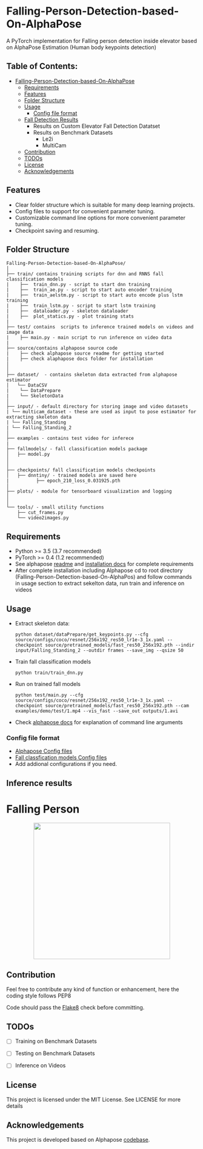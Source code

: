 # Falling-Person-Detection-based-On-AlphaPose
A PyTorch implementation for Falling person detection inside elevator based on AlphaPose Estimation (Human body keypoints detection)

<!-- @import "[TOC]" {cmd="toc" depthFrom=1 depthTo=6 orderedList=false} -->

<!-- code_chunk_output -->
## Table of Contents:
* [Falling-Person-Detection-based-On-AlphaPose](#Falling-Person-Detection-based-On-AlphaPose)
	* [Requirements](#requirements)
	* [Features](#features)
	* [Folder Structure](#folder-structure)
	* [Usage](#usage)
		* [Config file format](#config-file-format)
    * [Fall Detection Results](#Inference-results)
      * Results on Custom Elevator Fall Detection Datatset
      * Results on Benchmark Datasets 
        * Le2i
        * MultiCam
    * [Contribution](#contribution)
    * [TODOs](#todos)
    * [License](#license)
    * [Acknowledgements](#acknowledgements)

<!-- /code_chunk_output -->


## Features
* Clear folder structure which is suitable for many deep learning projects.
* Config files to support for convenient parameter tuning.
* Customizable command line options for more convenient parameter tuning.
* Checkpoint saving and resuming.

## Folder Structure
  ```
  Falling-Person-Detection-based-On-AlphaPose/
  │
  ├── train/ contains training scripts for dnn and RNNS fall classification models
  |    ├──  train_dnn.py - script to start dnn training
  |    ├──  train_ae.py - script to start auto encoder training
  |    ├──  train_aelstm.py - script to start auto encode plus lstm training
  |    ├──  train_lstm.py - script to start lstm training
  |    ├──  dataloader.py - skeleton dataloader
  |    ├──  plot_statics.py - plot training stats 
  |
  ├── test/ contains  scripts to inference trained models on videos and image data
  |    ├── main.py - main script to run inference on video data
  |
  ├── source/contains alphapose source code  
  |    ├── check alphapose source readme for getting started
  |    ├── check alaphapose docs folder for installation 
  │
  │
  ├── dataset/  - contains skeleton data extracted from alphapose estimator 
  │   └── DataCSV
  |    └── DataPrepare 
  |    └── SkeletonData
  │
  ├── input/ - default directory for storing image and video datasets
  |	└── multicam_dataset - these are used as input to pose estimator for extracting skeleton data
  |	└── Falling_Standing
  |	└── Falling_Standing_2
  │
  ├── examples - contains test video for inferece 
  |
  ├── fallmodels/ - fall classification models package
  │   ├── model.py
  │     
  │
  ├── checkpoints/ fall classification models checkpoints
  │   ├── dnntiny/ - trained models are saved here
  |          ├── epoch_210_loss_0.031925.pth
  │
  ├── plots/ - module for tensorboard visualization and logging
  │   
  │  
  └── tools/ - small utility functions
      ├── cut_frames.py
      └── video2images.py
  ```
## Requirements
* Python >= 3.5 (3.7 recommended)
* PyTorch >= 0.4 (1.2 recommended)
* See alphapose [readme](https://github.com/rashidch/Falling-Person-Detection-based-On-AlphaPose/tree/main/source) 
	and [installation docs](https://github.com/rashidch/Falling-Person-Detection-based-On-AlphaPose/blob/main/source/docs/INSTALL.md) for complete requirements
* After complete installation including Alphapose cd to root directory (Falling-Person-Detection-based-On-AlphaPos) and follow commands in usage section to extract sekelton data, run train and inference on videos
	
## Usage

* Extract skeleton data:
  ```
  python dataset/dataPrepare/get_keypoints.py --cfg source/configs/coco/resnet/256x192_res50_lr1e-3_1x.yaml --checkpoint source/pretrained_models/fast_res50_256x192.pth --indir input/Falling_Standing_2 --outdir frames --save_img --qsize 50
  ```
* Train fall classification models
  ```
  python train/train_dnn.py
  ```
* Run on trained fall models
  ```
  python test/main.py --cfg source/configs/coco/resnet/256x192_res50_lr1e-3_1x.yaml --checkpoint source/pretrained_models/fast_res50_256x192.pth --cam examples/demo/test/1.mp4 --vis_fast --save_out outputs/1.avi
  ```
* Check [alphapose docs](https://github.com/rashidch/Falling-Person-Detection-based-On-AlphaPose/blob/main/source/docs/run.md) for explanation of command line arguments 

### Config file format
* [Alphapose Config files ](https://github.com/rashidch/Falling-Person-Detection-based-On-AlphaPose/blob/main/source/configs/coco/resnet/256x192_res50_lr1e-3_1x.yaml)
* [Fall classfication models Config files ](https://github.com/rashidch/Falling-Person-Detection-based-On-AlphaPose/tree/main/test/classifier_config)
* Add addional configurations if you need.

## Inference results
   # Falling Person
   <p align='center'>
   <img src="docs/crowdpose.gif", width="360">
   </p>
   
	
	

## Contribution
Feel free to contribute any kind of function or enhancement, here the coding style follows PEP8

Code should pass the [Flake8](http://flake8.pycqa.org/en/latest/) check before committing.

## TODOs

- [ ] Training on Benchmark Datasets
- [ ] Testing on Benchmark Datasets
- [ ] Inference on Videos 


## License
This project is licensed under the MIT License. See  LICENSE for more details


## Acknowledgements
This project is developed based on Alphapose [codebase](https://github.com/MVIG-SJTU/AlphaPose).

